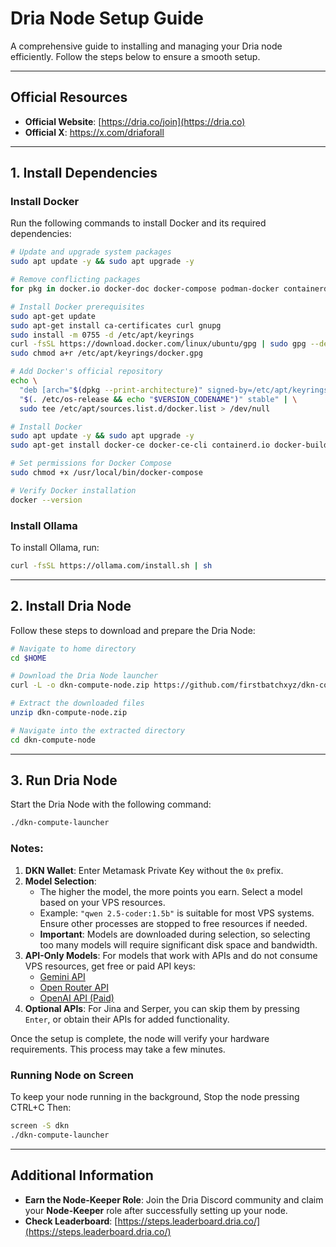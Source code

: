 # Dria Node Setup Guide

A comprehensive guide to installing and managing your Dria node efficiently. Follow the steps below to ensure a smooth setup.

---

## Official Resources
- **Official Website**: [https://dria.co/join](https://dria.co)  
- **Official X**: https://x.com/driaforall

---

## 1. Install Dependencies

### Install Docker
Run the following commands to install Docker and its required dependencies:

```bash
# Update and upgrade system packages
sudo apt update -y && sudo apt upgrade -y

# Remove conflicting packages
for pkg in docker.io docker-doc docker-compose podman-docker containerd runc; do sudo apt-get remove $pkg; done

# Install Docker prerequisites
sudo apt-get update
sudo apt-get install ca-certificates curl gnupg
sudo install -m 0755 -d /etc/apt/keyrings
curl -fsSL https://download.docker.com/linux/ubuntu/gpg | sudo gpg --dearmor -o /etc/apt/keyrings/docker.gpg
sudo chmod a+r /etc/apt/keyrings/docker.gpg

# Add Docker's official repository
echo \
  "deb [arch="$(dpkg --print-architecture)" signed-by=/etc/apt/keyrings/docker.gpg] https://download.docker.com/linux/ubuntu \
  "$(. /etc/os-release && echo "$VERSION_CODENAME")" stable" | \
  sudo tee /etc/apt/sources.list.d/docker.list > /dev/null

# Install Docker
sudo apt update -y && sudo apt upgrade -y
sudo apt-get install docker-ce docker-ce-cli containerd.io docker-buildx-plugin docker-compose-plugin

# Set permissions for Docker Compose
sudo chmod +x /usr/local/bin/docker-compose

# Verify Docker installation
docker --version
```

### Install Ollama
To install Ollama, run:
```bash
curl -fsSL https://ollama.com/install.sh | sh
```

---

## 2. Install Dria Node

Follow these steps to download and prepare the Dria Node:

```bash
# Navigate to home directory
cd $HOME

# Download the Dria Node launcher
curl -L -o dkn-compute-node.zip https://github.com/firstbatchxyz/dkn-compute-launcher/releases/latest/download/dkn-compute-launcher-linux-amd64.zip

# Extract the downloaded files
unzip dkn-compute-node.zip

# Navigate into the extracted directory
cd dkn-compute-node
```

---

## 3. Run Dria Node

Start the Dria Node with the following command:
```bash
./dkn-compute-launcher
```

### Notes:
1. **DKN Wallet**: Enter Metamask Private Key without the `0x` prefix.
2. **Model Selection**:  
   - The higher the model, the more points you earn. Select a model based on your VPS resources.  
   - Example: `"qwen 2.5-coder:1.5b"` is suitable for most VPS systems. Ensure other processes are stopped to free resources if needed.  
   - **Important**: Models are downloaded during selection, so selecting too many models will require significant disk space and bandwidth.  
3. **API-Only Models**: For models that work with APIs and do not consume VPS resources, get free or paid API keys:  
   - [Gemini API](https://aistudio.google.com/app/apikey)  
   - [Open Router API](https://openrouter.ai/settings/keys)  
   - [OpenAI API (Paid)](https://platform.openai.com/api-keys)  
4. **Optional APIs**: For Jina and Serper, you can skip them by pressing `Enter`, or obtain their APIs for added functionality.  

Once the setup is complete, the node will verify your hardware requirements. This process may take a few minutes.

### Running Node on Screen
To keep your node running in the background, Stop the node pressing CTRL+C Then:
```bash
screen -S dkn
./dkn-compute-launcher
```

---

## Additional Information
- **Earn the Node-Keeper Role**: Join the Dria Discord community and claim your **Node-Keeper** role after successfully setting up your node.
- **Check Leaderboard**: [https://steps.leaderboard.dria.co/](https://steps.leaderboard.dria.co/)
